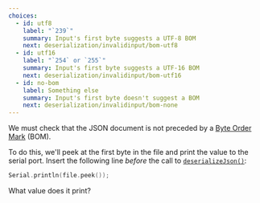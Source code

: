 ```yaml
---
choices:
  - id: utf8
    label: "`239`"
    summary: Input's first byte suggests a UTF-8 BOM
    next: deserialization/invalidinput/bom-utf8
  - id: utf16
    label: "`254` or `255`"
    summary: Input's first byte suggests a UTF-16 BOM
    next: deserialization/invalidinput/bom-utf16
  - id: no-bom
    label: Something else
    summary: Input's first byte doesn't suggest a BOM
    next: deserialization/invalidinput/bom-none
---
```


We must check that the JSON document is not preceded by a [Byte Order Mark](https://en.wikipedia.org/wiki/Byte_order_mark) (BOM).

To do this, we'll peek at the first byte in the file and print the value to the serial port. Insert the following line *before* the call to [`deserializeJson()`](/v6/api/json/deserializejson/):

```c++
Serial.println(file.peek());
```

What value does it print?